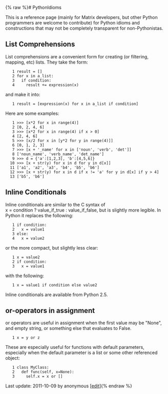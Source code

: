 {% raw %}# PythonIdioms

This is a reference page (mainly for Matrix developers, but other Python
programmers are welcome to contribute) for Python idioms and
constructions that may not be completely transparent for
non-Pythonistas.

## List Comprehensions

List comprehensions are a convenient form for creating (or filtering,
mapping, etc) lists. They take the form:

```
   1 result = []
   2 for x in a_list:
   3   if condition:
   4     result += expression(x)
```

and make it into:

```
   1 result = [expression(x) for x in a_list if condition]
```

Here are some examples:

```
   1 >>> [x*2 for x in range(4)]
   2 [0, 2, 4, 6]
   3 >>> [x*2 for x in range(4) if x > 0]
   4 [2, 4, 6]
   5 >>> [x/2 for x in [y*2 for y in range(4)]]
   6 [0, 1, 2, 3]
   7 >>> [x + '_name' for x in ['noun', 'verb', 'det']]
   8 ['noun_name', 'verb_name', 'det_name']
   9 >>> d = {'a':[1,2,3], 'b':[4,5,6]}
  10 >>> [x + str(y) for x in d for y in d[x]]
  11 ['a1', 'a2', 'a3', 'b4', 'b5', 'b6']
  12 >>> [x + str(y) for x in d if x != 'a' for y in d[x] if y > 4]
  13 ['b5', 'b6']
```

## Inline Conditionals

Inline conditionals are similar to the C syntax of
x = condition ? value\_if\_true : value\_if\_false, but is slightly more
legible. In Python it replaces the following:

```
   1 if condition:
   2   x = value1
   3 else:
   4   x = value2
```

or the more compact, but slightly less clear:

```
   1 x = value2
   2 if condition:
   3   x = value1
```

with the following:

```
   1 x = value1 if condition else value2
```

Inline conditionals are available from Python 2.5.

## or-operators in assignment

or operators are useful in assignment when the first value may be
"None", and empty string, or something else that evaluates to False.

```
   1 x = y or z
```

These are especially useful for functions with default parameters,
especially when the default parameter is a list or some other referenced
object:

```
   1 class MyClass:
   2   def func(self, x=None):
   3     self.x = x or []
```

Last update: 2011-10-09 by anonymous [[edit](https://github.com/delph-in/docs/wiki/PythonIdioms/_edit)]{% endraw %}
